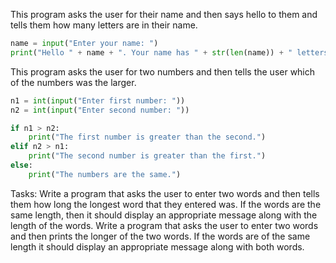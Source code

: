 This program asks the user for their name and then says hello to them and tells them how many letters are in their name.

```Python
name = input("Enter your name: ")
print("Hello " + name + ". Your name has " + str(len(name)) + " letters in it.")
```

This program asks the user for two numbers and then tells the user which of the numbers was the larger.

```Python
n1 = int(input("Enter first number: "))
n2 = int(input("Enter second number: "))

if n1 > n2:
    print("The first number is greater than the second.")
elif n2 > n1:
    print("The second number is greater than the first.")
else:
    print("The numbers are the same.")
```
Tasks:
Write a program that asks the user to enter two words and then tells them how long the longest word that they entered was. If the words are the same length, then it should display an appropriate message along with the length of the words.
Write a program that asks the user to enter two words and then prints the longer of the two words. If the words are of the same length it should display an appropriate message along with both words.
